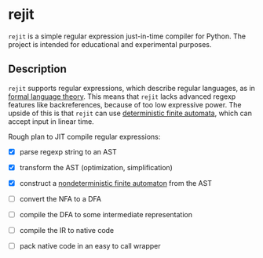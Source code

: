 # rejit
`rejit` is a simple regular expression just-in-time compiler for Python. The
project is intended for educational and experimental purposes.

## Description
`rejit` supports regular expressions, which describe regular languages, as in
[formal language theory](https://en.wikipedia.org/wiki/Regular_expression#Formal_language_theory).
This means that `rejit` lacks advanced regexp features like backreferences,
because of too low expressive power. The upside of this is that `rejit` can use
[deterministic finite automata](https://en.wikipedia.org/wiki/Deterministic_finite_automaton),
which can accept input in linear time.

Rough plan to JIT compile regular expressions:
* [x] parse regexp string to an AST
* [x] transform the AST (optimization, simplification)
* [x] construct a [nondeterministic finite automaton](http://en.wikipedia.org/wiki/Nondeterministic_finite_automaton) from the AST
* [ ] convert the NFA to a DFA
* [ ] compile the DFA to some intermediate representation
* [ ] compile the IR to native code
* [ ] pack native code in an easy to call wrapper


